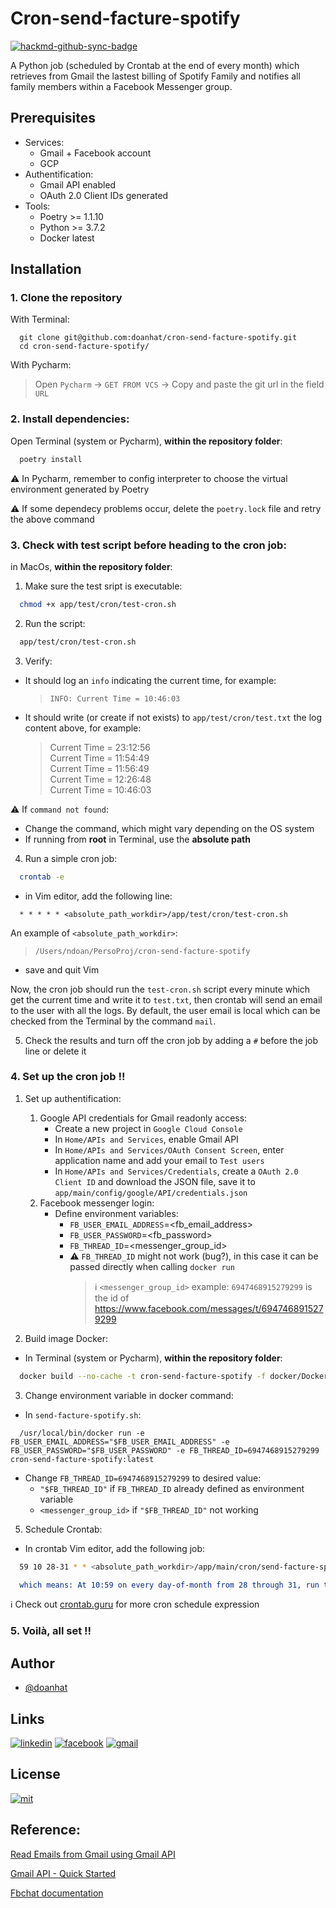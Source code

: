 # Cron-send-facture-spotify

[![hackmd-github-sync-badge](https://hackmd.io/DlraECW4Q_imvwXGCAM1Ag/badge)](https://hackmd.io/DlraECW4Q_imvwXGCAM1Ag)


A Python job (scheduled by Crontab at the end of every month) which retrieves from Gmail the lastest billing of Spotify Family and notifies all family members within a Facebook Messenger group.

## Prerequisites

- Services:
    - Gmail + Facebook account 
    - GCP
- Authentification:
    - Gmail API enabled
    - OAuth 2.0 Client IDs generated
- Tools:
    - Poetry >= 1.1.10
    - Python >= 3.7.2
    - Docker latest
    

## Installation

### 1. Clone the repository

With Terminal:

```bash=
  git clone git@github.com:doanhat/cron-send-facture-spotify.git
  cd cron-send-facture-spotify/
```
With Pycharm:

> Open `Pycharm` -> `GET FROM VCS` -> Copy and paste the git url in the field `URL`

### 2. Install dependencies:

Open Terminal (system or Pycharm), **within the repository folder**:

```bash
  poetry install
```
:warning: In Pycharm, remember to config interpreter to choose the virtual environment generated by Poetry

:warning: If some dependecy problems occur, delete the `poetry.lock` file and retry the above command

### 3. Check with test script before heading to the cron job:

in MacOs, **within the repository folder**:

1. Make sure the test sript is executable:
```bash
  chmod +x app/test/cron/test-cron.sh
```
2. Run the script:
```bash
  app/test/cron/test-cron.sh
```
3. Verify:
- It should log an `info` indicating the current time, for example:
    > `INFO: Current Time = 10:46:03`
- It should write (or create if not exists) to `app/test/cron/test.txt` the log content above, for example:
    > Current Time = 23:12:56 <br/>
    > Current Time = 11:54:49 <br/>
    > Current Time = 11:56:49 <br/>
    > Current Time = 12:26:48 <br/>
    > Current Time = 10:46:03

:warning: If `command not found`: 

- Change the command, which might vary depending on the OS system
- If running from **root** in Terminal, use the **absolute path**

4. Run a simple cron job:

```bash
  crontab -e
```
 - in Vim editor, add the following line:
```
  * * * * * <absolute_path_workdir>/app/test/cron/test-cron.sh

```
An example of `<absolute_path_workdir>`:
> `/Users/ndoan/PersoProj/cron-send-facture-spotify`
 - save and quit Vim

Now, the cron job should run the `test-cron.sh` script every minute which get the current time and write it to `test.txt`, then crontab will send an email to the user with all the logs. By default, the user email is local which can be checked from the Terminal by the command `mail`.

5. Check the results and turn off the cron job by adding a `#` before the job line or delete it

### 4. Set up the cron job !!

1. Set up authentification:
    1. Google API credentials for Gmail readonly access:
        - Create a new project in `Google Cloud Console`
        - In `Home/APIs and Services`, enable Gmail API
        - In `Home/APIs and Services/OAuth Consent Screen`, enter application name and add your email to `Test users`
        - In `Home/APIs and Services/Credentials`, create a `OAuth 2.0 Client ID` and download the JSON file, save it to `app/main/config/google/API/credentials.json`
    3. Facebook messenger login:
        - Define environment variables:
            - `FB_USER_EMAIL_ADDRESS`=<fb_email_address>
            - `FB_USER_PASSWORD`=<fb_password>
            - `FB_THREAD_ID`=<messenger_group_id>
            - :warning: `FB_THREAD_ID` might not work (bug?), in this case it can be passed directly when calling `docker run`
                > :information_source: `<messenger_group_id>` example: `6947468915279299` is the id of https://www.facebook.com/messages/t/6947468915279299

2. Build image Docker:
- In Terminal (system or Pycharm), **within the repository folder**:

```bash
  docker build --no-cache -t cron-send-facture-spotify -f docker/Dockerfile .
```

3. Change environment variable in docker command:
- In `send-facture-spotify.sh`:
```shell=15
  /usr/local/bin/docker run -e FB_USER_EMAIL_ADDRESS="$FB_USER_EMAIL_ADDRESS" -e FB_USER_PASSWORD="$FB_USER_PASSWORD" -e FB_THREAD_ID=6947468915279299 cron-send-facture-spotify:latest
```
- Change `FB_THREAD_ID=6947468915279299` to desired value:
    - `"$FB_THREAD_ID"` if `FB_THREAD_ID` already defined as environment variable
    - `<messenger_group_id>` if `"$FB_THREAD_ID"` not working
5. Schedule Crontab:

- In crontab Vim editor, add the following job:

```bash
  59 10 28-31 * * <absolute_path_workdir>/app/main/cron/send-facture-spotify.sh
```
```cmake
  which means: At 10:59 on every day-of-month from 28 through 31, run the script
```

:information_source: Check out [crontab.guru](https://crontab.guru/#59_10_28-31_*_*) for more cron schedule expression

### 5. Voilà, all set !!

## Author
- [@doanhat](https://github.com/doanhat)

## Links
[![linkedin](https://img.shields.io/badge/linkedin-0A66C2?style=for-the-badge&logo=linkedin&logoColor=white)](https://www.linkedin.com/in/minhdoan272/)
[![facebook](https://img.shields.io/badge/Facebook-1877F2?style=for-the-badge&logo=facebook&logoColor=white)](https://www.facebook.com/dnminhhhhh/)
[![gmail](https://img.shields.io/badge/Gmail-D14836?style=for-the-badge&logo=gmail&logoColor=white)](nhatminhdoan2702@gmail.com)
## License

[![mit](https://img.shields.io/badge/License-MIT-blue.svg)](https://choosealicense.com/licenses/mit/)

## Reference:

[Read Emails from Gmail using Gmail API](https://www.geeksforgeeks.org/how-to-read-emails-from-gmail-using-gmail-api-in-python/)

[Gmail API - Quick Started](https://developers.google.com/gmail/api/quickstart/python)

[Fbchat documentation](https://fbchat.readthedocs.io/en/stable/)

